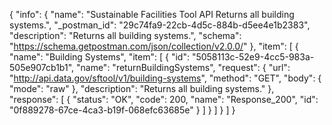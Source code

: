 {
  "info": {
    "name": "Sustainable Facilities Tool API Returns all building systems.",
    "_postman_id": "29c74fa9-22cb-4d5c-884b-d5ee4e1b2383",
    "description": "Returns all building systems.",
    "schema": "https://schema.getpostman.com/json/collection/v2.0.0/"
  },
  "item": [
    {
      "name": "Building Systems",
      "item": [
        {
          "id": "5058113c-52e9-4cc5-983a-505e907cb1b1",
          "name": "returnBuildingSystems",
          "request": {
            "url": "http://api.data.gov/sftool/v1/building-systems",
            "method": "GET",
            "body": {
              "mode": "raw"
            },
            "description": "Returns all building systems."
          },
          "response": [
            {
              "status": "OK",
              "code": 200,
              "name": "Response_200",
              "id": "0f889278-67ce-4ca3-b19f-068efc63685e"
            }
          ]
        }
      ]
    }
  ]
}